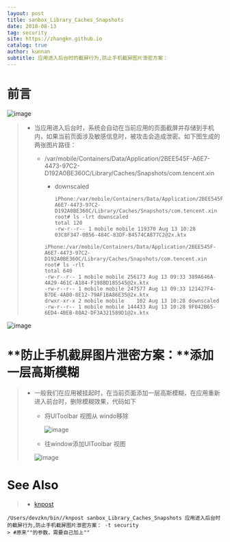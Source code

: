 ```yaml
---
layout: post
title: sanbox_Library_Caches_Snapshots
date: 2018-08-13
tag: security
site: https://zhangkn.github.io
catalog: true
author: kunnan
subtitle: 应用进入后台时的截屏行为,防止手机截屏图片泄密方案：
---
```




# 前言

![image](https://ws1.sinaimg.cn/large/af39b376gy1fu7w0lma7vj20vm04qgn0.jpg)

> * 当应用进入后台时，系统会自动在当前应用的页面截屏并存储到手机内，如果当前页面涉及敏感信息时，被攻击会造成泄密。如下图生成的两张图片路径：
>
>   * /var/mobile/Containers/Data/Application/2BEE545F-A6E7-4473-97C2-D192A0BE360C/Library/Caches/Snapshots/com.tencent.xin 
>
>     * downscaled 
>
>       
>
>       ```
>       iPhone:/var/mobile/Containers/Data/Application/2BEE545F-A6E7-4473-97C2-D192A0BE360C/Library/Caches/Snapshots/com.tencent.xin root# ls -lrt downscaled
>       total 120
>       -rw-r--r-- 1 mobile mobile 119370 Aug 13 10:28 03C8F347-0B56-484C-83DF-B4574CA877C2@2x.ktx
>       
>       ```
>
>       
>
>     ```
>     iPhone:/var/mobile/Containers/Data/Application/2BEE545F-A6E7-4473-97C2-D192A0BE360C/Library/Caches/Snapshots/com.tencent.xin root# ls -rlt
>     total 640
>     -rw-r--r-- 1 mobile mobile 256173 Aug 13 09:33 389A646A-4A29-461C-A184-F198BD185545@2x.ktx
>     -rw-r--r-- 1 mobile mobile 247577 Aug 13 09:33 121427F4-B7DE-4AB0-8E12-79AF1BA86E35@2x.ktx
>     drwxr-xr-x 2 mobile mobile    102 Aug 13 10:28 downscaled
>     -rw-r--r-- 1 mobile mobile 144433 Aug 13 10:28 9F042B65-6ED4-4BEB-80A2-DF3A321589D1@2x.ktx
>     
>     ```
>
>     

 ![image](https://ws1.sinaimg.cn/large/af39b376gy1fu7w44sw2bj20ih040q3b.jpg)





# **防止手机截屏图片泄密方案：**添加一层高斯模糊

 

> * 一般我们在应用被挂起时，在当前页面添加一层高斯模糊，在应用重新进入前台时，删除模糊效果，代码如下
>
>   * 将UIToolbar 视图从 windo移除
>
>     ![image](https://ws1.sinaimg.cn/large/af39b376gy1fu7w95n2qrj20td044q42.jpg)
>
>   *  往window添加UIToolbar 视图
>
>     ![image](https://ws1.sinaimg.cn/large/af39b376gy1fu7w7vgs33j20td05tq4s.jpg)

 

# See Also 

>* [knpost](https://github.com/zhangkn/KNBin/blob/master/knpost) 
>
```
/Users/devzkn/bin//knpost sanbox_Library_Caches_Snapshots 应用进入后台时的截屏行为,防止手机截屏图片泄密方案： -t security
> #原来""的参数，需要自己加上""
```

